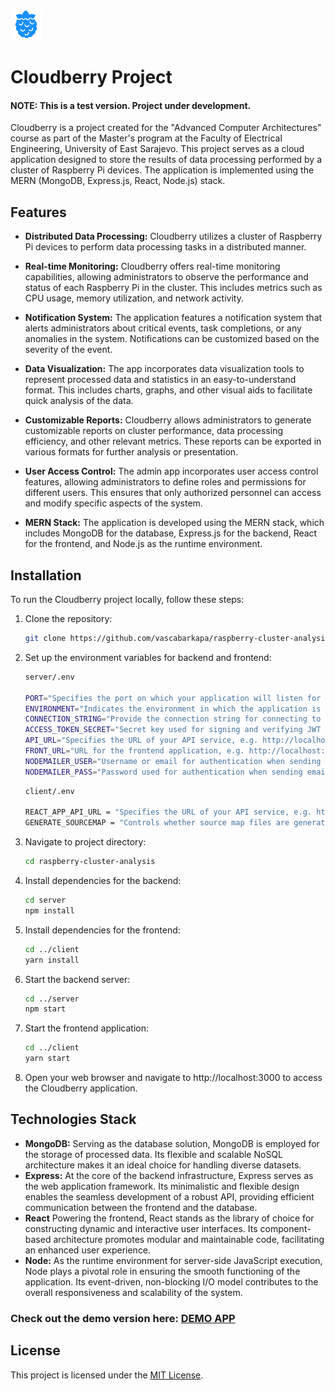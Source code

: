 <a href="#"><img src="https://raw.githubusercontent.com/vascabarkapa/raspberry-cluster-analysis/main/client/src/assets/images/logo/cloudberry_logo.png" alt="Cloudberry Logo" width="50"></a>

# Cloudberry Project

#### NOTE: This is a test version. Project under development. 
Cloudberry is a project created for the "Advanced Computer Architectures" course as part of the Master's program at the Faculty of Electrical Engineering, University of East Sarajevo. This project serves as a cloud application designed to store the results of data processing performed by a cluster of Raspberry Pi devices. The application is implemented using the MERN (MongoDB, Express.js, React, Node.js) stack.

## Features

- **Distributed Data Processing:** Cloudberry utilizes a cluster of Raspberry Pi devices to perform data processing tasks in a distributed manner.

- **Real-time Monitoring:** Cloudberry offers real-time monitoring capabilities, allowing administrators to observe the performance and status of each Raspberry Pi in the cluster. This includes metrics such as CPU usage, memory utilization, and network activity.

- **Notification System:** The application features a notification system that alerts administrators about critical events, task completions, or any anomalies in the system. Notifications can be customized based on the severity of the event.

- **Data Visualization:** The app incorporates data visualization tools to represent processed data and statistics in an easy-to-understand format. This includes charts, graphs, and other visual aids to facilitate quick analysis of the data.

- **Customizable Reports:** Cloudberry allows administrators to generate customizable reports on cluster performance, data processing efficiency, and other relevant metrics. These reports can be exported in various formats for further analysis or presentation.

- **User Access Control:** The admin app incorporates user access control features, allowing administrators to define roles and permissions for different users. This ensures that only authorized personnel can access and modify specific aspects of the system.

- **MERN Stack:** The application is developed using the MERN stack, which includes MongoDB for the database, Express.js for the backend, React for the frontend, and Node.js as the runtime environment.

## Installation

To run the Cloudberry project locally, follow these steps:

1. Clone the repository:
    ```bash
    git clone https://github.com/vascabarkapa/raspberry-cluster-analysis.git
2. Set up the environment variables for backend and frontend:
   ```bash
   server/.env
   
   PORT="Specifies the port on which your application will listen for HTTP requests"
   ENVIRONMENT="Indicates the environment in which the application is running"
   CONNECTION_STRING="Provide the connection string for connecting to your MongoDB database"
   ACCESS_TOKEN_SECRET="Secret key used for signing and verifying JWT (JSON Web Token) tokens"
   API_URL="Specifies the URL of your API service, e.g. http://localhost:5001/api"
   FRONT_URL="URL for the frontend application, e.g. http://localhost:3000"
   NODEMAILER_USER="Username or email for authentication when sending emails using the nodemailer"
   NODEMAILER_PASS="Password used for authentication when sending emails using the nodemailer"
   ```
   ```bash
   client/.env
   
   REACT_APP_API_URL = "Specifies the URL of your API service, e.g. http://localhost:5001/api"
   GENERATE_SOURCEMAP = "Controls whether source map files are generated during the build, and it is typically turned off in production to reduce output file size"
   ```
3. Navigate to project directory:
    ```bash
    cd raspberry-cluster-analysis
4. Install dependencies for the backend:
    ```bash
    cd server
    npm install
5. Install dependencies for the frontend:
    ```bash
    cd ../client
    yarn install
6. Start the backend server:
    ```bash
    cd ../server
    npm start
7. Start the frontend application:
    ```bash
    cd ../client
    yarn start
8. Open your web browser and navigate to http://localhost:3000 to access the Cloudberry application.

## Technologies Stack
- **MongoDB:** Serving as the database solution, MongoDB is employed for the storage of processed data. Its flexible and scalable NoSQL architecture makes it an ideal choice for handling diverse datasets.
- **Express:** At the core of the backend infrastructure, Express serves as the web application framework. Its minimalistic and flexible design enables the seamless development of a robust API, providing efficient communication between the frontend and the database.
- **React** Powering the frontend, React stands as the library of choice for constructing dynamic and interactive user interfaces. Its component-based architecture promotes modular and maintainable code, facilitating an enhanced user experience.
- **Node:** As the runtime environment for server-side JavaScript execution, Node plays a pivotal role in ensuring the smooth functioning of the application. Its event-driven, non-blocking I/O model contributes to the overall responsiveness and scalability of the system.

### Check out the demo version here: [DEMO APP](https://cloudberry-system.netlify.app)


## License

This project is licensed under the [MIT License](LICENSE).